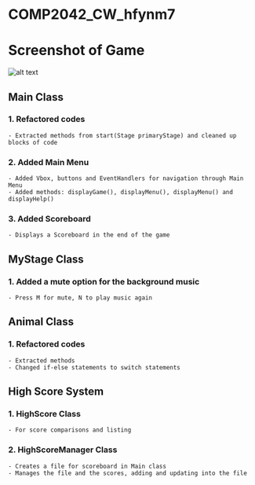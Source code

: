 # COMP2042_CW_hfynm7

# Screenshot of Game
![alt text](https://imgur.com/gBWruEg)

## Main Class
### 1. Refactored codes
	- Extracted methods from start(Stage primaryStage) and cleaned up blocks of code
	
### 2. Added Main Menu
	- Added Vbox, buttons and EventHandlers for navigation through Main Menu
	- Added methods: displayGame(), displayMenu(), displayMenu() and displayHelp()
	
### 3. Added Scoreboard
	- Displays a Scoreboard in the end of the game

## MyStage Class

### 1. Added a mute option for the background music
	- Press M for mute, N to play music again

## Animal Class

### 1. Refactored codes
	- Extracted methods
	- Changed if-else statements to switch statements

## High Score System

### 1. HighScore Class
	- For score comparisons and listing
	
### 2. HighScoreManager Class
	- Creates a file for scoreboard in Main class
	- Manages the file and the scores, adding and updating into the file
	

